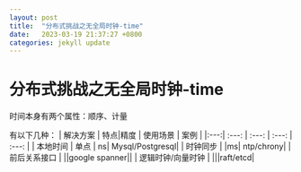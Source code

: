 ```yaml
---
layout: post
title:  "分布式挑战之无全局时钟-time"
date:   2023-03-19 21:37:27 +0800
categories: jekyll update
---
```

# 分布式挑战之无全局时钟-time
时间本身有两个属性：顺序、计量

有以下几种：
 | 解决方案 |  特点|精度 | 使用场景 | 案例 |
 |:---:| :---: | :---: | :---: | :---: |
 | 本地时间 | 单点 | ns| Mysql/Postgresql|
 | 时钟同步  | |ms| ntp/chrony|
 | 前后关系接口 | ||google spanner||
 | 逻辑时钟/向量时钟 | |||raft/etcd|